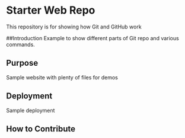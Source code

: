 # Starter Web Repo

This repository is for showing how Git and GitHub work

##Introduction
Example to show different parts of Git repo and various commands.

## Purpose

Sample website with plenty of files for demos

## Deployment
Sample deployment

## How to Contribute
